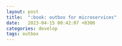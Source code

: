 ```yaml
---
layout: post
title:  ":book: outbox for microservices"
date:   2023-04-15 00:42:07 +0300
categories: develop
tags: outbox
---
```

